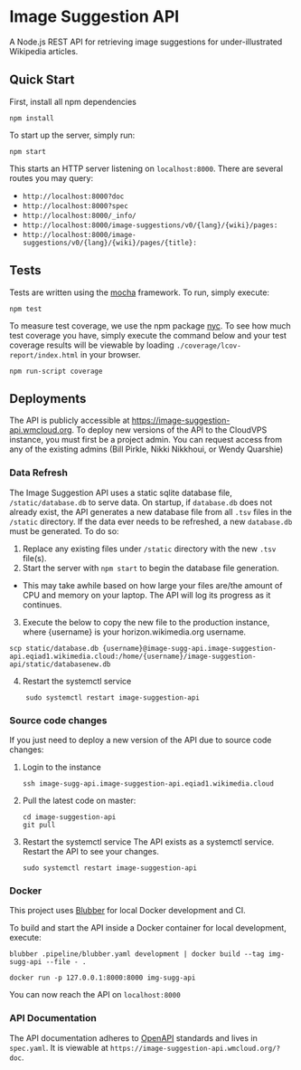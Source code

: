 # Image Suggestion API 

A Node.js REST API for retrieving image suggestions for under-illustrated Wikipedia articles. 

## Quick Start

First, install all npm dependencies

```
npm install
```

To start up the server, simply run:

```
npm start
```

This starts an HTTP server listening on `localhost:8000`. There are several
routes you may query:

* `http://localhost:8000?doc`
* `http://localhost:8000?spec`
* `http://localhost:8000/_info/`
* `http://localhost:8000/image-suggestions/v0/{lang}/{wiki}/pages:`
* `http://localhost:8000/image-suggestions/v0/{lang}/{wiki}/pages/{title}:`

## Tests

Tests are written using the [mocha](https://mochajs.org/) framework. To run, simply execute:

```
npm test
```

To measure test coverage, we use the npm package [nyc](https://www.npmjs.com/package/nyc). To see how much test coverage you have, simply execute the command below and your test coverage results will be viewable by loading `./coverage/lcov-report/index.html` in your browser.

```
npm run-script coverage
```

## Deployments

The API is publicly accessible at https://image-suggestion-api.wmcloud.org. To deploy new versions of the API to the CloudVPS instance, you must first be a project admin. You can request access from any of the existing admins (Bill Pirkle, Nikki Nikkhoui, or Wendy Quarshie)

### Data Refresh

The Image Suggestion API uses a static sqlite database file, `/static/database.db` to serve data. On startup, if `database.db` does not already exist, the API generates a new database file from all `.tsv` files in the `/static` directory. If the data ever needs to be refreshed, a new `database.db` must be generated. To do so:

1. Replace any existing files under `/static` directory with the new `.tsv` file(s).
2. Start the server with `npm start` to begin the database file generation.
* This may take awhile based on how large your files are/the amount of CPU and memory on your laptop. The API will log its progress as it continues.
3. Execute the below to copy the new file to the production instance, where {username} is your horizon.wikimedia.org username.
```
scp static/database.db {username}@image-sugg-api.image-suggestion-api.eqiad1.wikimedia.cloud:/home/{username}/image-suggestion-api/static/databasenew.db
```

4. Restart the systemctl service
```
	sudo systemctl restart image-suggestion-api
```

### Source code changes

If you just need to deploy a new version of the API due to source code changes:

1. Login to the instance
	```
	ssh image-sugg-api.image-suggestion-api.eqiad1.wikimedia.cloud
	```
2. Pull the latest code on master:
	```
	cd image-suggestion-api
	git pull
	```

3. Restart the systemctl service
	The API exists as a systemctl service. Restart the API to see your changes.
	```
	sudo systemctl restart image-suggestion-api
	```

### Docker
This project uses [Blubber](https://wikitech.wikimedia.org/wiki/Blubber) for local Docker development and CI.

To build and start the API inside a Docker container for local development, execute:
```
blubber .pipeline/blubber.yaml development | docker build --tag img-sugg-api --file - .
```
```
docker run -p 127.0.0.1:8000:8000 img-sugg-api
```

You can now reach the API on `localhost:8000`

### API Documentation

The API documentation adheres to [OpenAPI](https://swagger.io/specification/) standards and lives in `spec.yaml`. It is viewable at `https://image-suggestion-api.wmcloud.org/?doc`.
